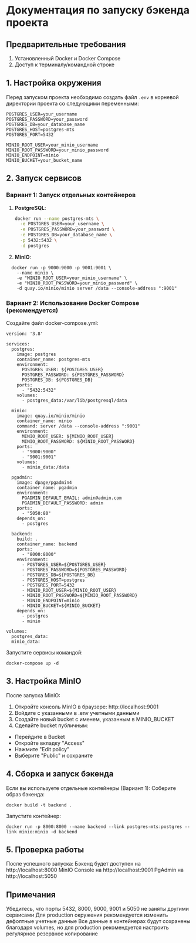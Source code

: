 # Документация по запуску бэкенда проекта

## Предварительные требования

1. Установленный Docker и Docker Compose
2. Доступ к терминалу/командной строке

## 1. Настройка окружения

Перед запуском проекта необходимо создать файл `.env` в корневой директории проекта со следующими переменными:
```
POSTGRES_USER=your_username
POSTGRES_PASSWORD=your_password
POSTGRES_DB=your_database_name
POSTGRES_HOST=postgres-mts
POSTGRES_PORT=5432

MINIO_ROOT_USER=your_minio_username
MINIO_ROOT_PASSWORD=your_minio_password
MINIO_ENDPOINT=minio
MINIO_BUCKET=your_bucket_name
```


## 2. Запуск сервисов

### Вариант 1: Запуск отдельных контейнеров

1. **PostgreSQL**:
   ```bash
   docker run --name postgres-mts \
     -e POSTGRES_USER=your_username \
     -e POSTGRES_PASSWORD=your_password \
     -e POSTGRES_DB=your_database_name \
     -p 5432:5432 \
     -d postgres
   ```
2. **MinIO**:
```
  docker run -p 9000:9000 -p 9001:9001 \
    --name minio \
    -e "MINIO_ROOT_USER=your_minio_username" \
    -e "MINIO_ROOT_PASSWORD=your_minio_password" \
    -d quay.io/minio/minio server /data --console-address ":9001"
```
### Вариант 2: Использование Docker Compose (рекомендуется)

Создайте файл docker-compose.yml:
```
version: '3.8'

services:
  postgres:
    image: postgres
    container_name: postgres-mts
    environment:
      POSTGRES_USER: ${POSTGRES_USER}
      POSTGRES_PASSWORD: ${POSTGRES_PASSWORD}
      POSTGRES_DB: ${POSTGRES_DB}
    ports:
      - "5432:5432"
    volumes:
      - postgres_data:/var/lib/postgresql/data

  minio:
    image: quay.io/minio/minio
    container_name: minio
    command: server /data --console-address ":9001"
    environment:
      MINIO_ROOT_USER: ${MINIO_ROOT_USER}
      MINIO_ROOT_PASSWORD: ${MINIO_ROOT_PASSWORD}
    ports:
      - "9000:9000"
      - "9001:9001"
    volumes:
      - minio_data:/data

  pgadmin:
    image: dpage/pgadmin4
    container_name: pgadmin
    environment:
      PGADMIN_DEFAULT_EMAIL: admin@admin.com
      PGADMIN_DEFAULT_PASSWORD: admin
    ports:
      - "5050:80"
    depends_on:
      - postgres

  backend:
    build: .
    container_name: backend
    ports:
      - "8000:8000"
    environment:
      - POSTGRES_USER=${POSTGRES_USER}
      - POSTGRES_PASSWORD=${POSTGRES_PASSWORD}
      - POSTGRES_DB=${POSTGRES_DB}
      - POSTGRES_HOST=postgres
      - POSTGRES_PORT=5432
      - MINIO_ROOT_USER=${MINIO_ROOT_USER}
      - MINIO_ROOT_PASSWORD=${MINIO_ROOT_PASSWORD}
      - MINIO_ENDPOINT=minio
      - MINIO_BUCKET=${MINIO_BUCKET}
    depends_on:
      - postgres
      - minio

volumes:
  postgres_data:
  minio_data:
```

Запустите сервисы командой:

```
docker-compose up -d
```

## 3. Настройка MinIO

После запуска MinIO:
1. Откройте консоль MinIO в браузере: http://localhost:9001
2. Войдите с указанными в .env учетными данными
3. Создайте новый bucket с именем, указанным в MINIO_BUCKET
4. Сделайте bucket публичным:
 - Перейдите в Bucket
 - Откройте вкладку "Access"
 - Нажмите "Edit policy"
 - Выберите "Public" и сохраните

## 4. Сборка и запуск бэкенда

Если вы используете отдельные контейнеры (Вариант 1):
Соберите образ бэкенда:
```
docker build -t backend .
```
Запустите контейнер:
```
docker run -p 8000:8000 --name backend --link postgres-mts:postgres --link minio:minio -d backend
```

## 5. Проверка работы

После успешного запуска:
Бэкенд будет доступен на http://localhost:8000
MinIO Console на http://localhost:9001
PgAdmin на http://localhost:5050

## Примечания
Убедитесь, что порты 5432, 8000, 9000, 9001 и 5050 не заняты другими сервисами
Для production окружения рекомендуется изменить дефолтные учетные данные
Все данные в контейнерах будут сохранены благодаря volumes, но для production рекомендуется настроить регулярное резервное копирование
